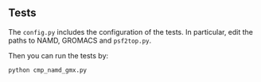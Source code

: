 

## Tests

The `config.py` includes the configuration of the tests. In particular, edit the paths
to NAMD, GROMACS and `psf2top.py`.

Then you can run the tests by:

	python cmp_namd_gmx.py

